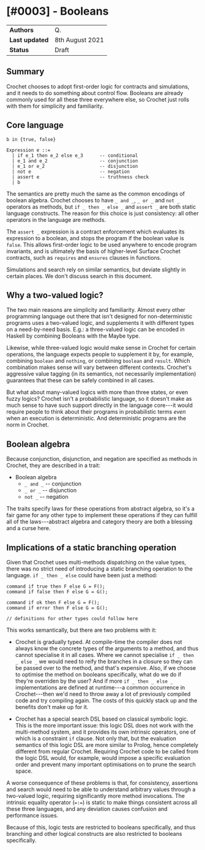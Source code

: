 # [#0003] - Booleans

|                  |                 |
| ---------------- | --------------- |
| **Authors**      | Q.              |
| **Last updated** | 8th August 2021 |
| **Status**       | Draft           |

## Summary

Crochet chooses to adopt first-order logic for contracts and simulations, and it needs to do something about control flow. Booleans are already commonly used for all these three everywhere else, so Crochet just rolls with them for simplicity and familiarity.

## Core language

```
b in {true, false}

Expression e ::=
  | if e_1 then e_2 else e_3      -- conditional
  | e_1 and e_2                   -- conjunction
  | e_1 or e_2                    -- disjunction
  | not e                         -- negation
  | assert e                      -- truthness check
  | b
```

The semantics are pretty much the same as the common encodings of boolean algebra. Crochet chooses to have `_ and _`, `_ or _` and `not _` operators as methods, but `if _ then _ else _` and `assert _` are both static language constructs. The reason for this choice is just consistency: all other operators in the language are methods.

The `assert _` expression is a contract enforcement which evaluates its expression to a boolean, and stops the program if the boolean value is `false`. This allows first-order logic to be used anywhere to encode program invariants, and is ultimately the basis of higher-level Surface Crochet contracts, such as `requires` and `ensures` clauses in functions.

Simulations and search rely on similar semantics, but deviate slightly in certain places. We don't discuss search in this document.

## Why a two-valued logic?

The two main reasons are simplicity and familiarity. Almost every other programming language out there that isn't designed for non-deterministic programs uses a two-valued logic, and supplements it with different types on a need-by-need basis. E.g.: a three-valued logic can be encoded in Haskell by combining Booleans with the Maybe type.

Likewise, while three-valued logic would make sense in Crochet for certain operations, the language expects people to supplement it by, for example, combining `boolean` and `nothing`, or combining `boolean` and `result`. Which combination makes sense will vary between different contexts. Crochet's aggressive value tagging (in its semantics, not necessarily implementation) guarantees that these can be safely combined in all cases.

But what about many-valued logics with more than three states, or even fuzzy logics? Crochet isn't a probabilistic language, so it doesn't make as much sense to have such support directly in the language core---it would require people to think about their programs in probabilistic terms _even_ when an execution is deterministic. And deterministic programs are the norm in Crochet.

## Boolean algebra

Because conjunction, disjunction, and negation are specified as methods in Crochet, they are described in a trait:

- Boolean algebra
  - `_ and _` -- conjunction
  - `_ or _` -- disjunction
  - `not _` -- negation

The traits specify laws for these operations from abstract algebra, so it's a fair game for any other type to implement these operations if they can fulfill all of the laws---abstract algebra and category theory are both a blessing and a curse here.

## Implications of a static branching operation

Given that Crochet uses multi-methods dispatching on the value types, there was no strict need of introducing a static branching operation to the language. `if _ then _ else` could have been just a method:

```
command if true then F else G = F();
command if false then F else G = G();

command if ok then F else G = F();
command if error then F else G = G();

// definitions for other types could follow here
```

This works semantically, but there are two problems with it:

- Crochet is gradually typed. At compile-time the compiler does not always know the concrete types of the arguments to a method, and thus cannot specialise it in all cases. Where we cannot specialise `if _ then _ else _` we would need to reify the branches in a closure so they can be passed over to the method, and that's expensive. Also, if we choose to optimise the method on booleans specifically, what do we do if they're overriden by the user? And if more `if _ then _ else _` implementations are defined at runtime---a common occurrence in Crochet---then we'd need to throw away a lot of previously compiled code and try compiling again. The costs of this quickly stack up and the benefits don't make up for it.

- Crochet has a special search DSL based on classical symbolic logic. This is the more important issue: this logic DSL does not work with the multi-method system, and it provides its own intrinsic operators, one of which is a constraint `if` clause. Not only that, but the evaluation semantics of this logic DSL are more similar to Prolog, hence completely different from regular Crochet. Requiring Crochet code to be called from the logic DSL would, for example, would impose a specific evaluation order and prevent many important optimisations on to prune the search space.

A worse consequence of these problems is that, for consistency, assertions and search would need to be able to understand arbitrary values through a two-valued logic, requiring significantly more method invocations. The intrinsic equality operator (`=:=`) is static to make things consistent across all these three languages, and any deviation causes confusion and performance issues.

Because of this, logic tests are restricted to booleans specifically, and thus branching and other logical constructs are also restricted to booleans specifically.

